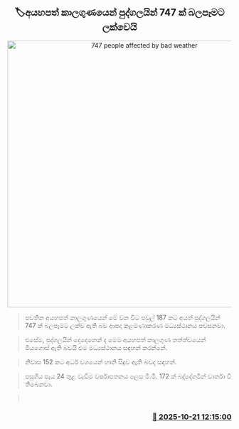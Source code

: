 <p align='center'><b><h2 align='center' title='747 people affected by bad weather'>🏷අයහපත් කාලගුණයෙන් පුද්ගලයින් 747 ක් බලපෑමට ලක්වෙයි</h2></b></p>
<p align='center'><img src='https://helakuru.sgp1.cdn.digitaloceanspaces.com/esana/images/lib/extreme-weather-new.jpg' width='600' alt='747 people affected by bad weather'></p>

> පවතින අයහපත් කාලගුණයෙන් මේ වන විට පවුල් 187 කට අයත් පුද්ගලයින් 747 ක් බලපෑමට ලක්ව ඇති බව ආපදා කළමණාකරණ මධ්‍යස්ථානය පවසනවා.

> එසේම, පුද්ගලයින් දෙදෙනෙක් ද මෙම අයහපත් කාලගුණ තත්ත්වයෙන් මියගොස් ඇති බවයි එම මධ්‍යස්ථානය සඳහන් කරන්නේ.

> නිවාස 152 කට අර්ධ වශයෙන් හානි සිදුව ඇති බවද සඳහන්.

> පසුගිය පැය 24 තුළ වැඩිම වර්ෂාපතනය ලෙස මි.මී. 172 ක් බද්දේගමින් වාර්තා වී තිබෙනවා.

>  



<h3 align='right'><a href='https://www.helakuru.lk/esana/p/114644/'>📅 2025-10-21 12:15:00</a></h3>
